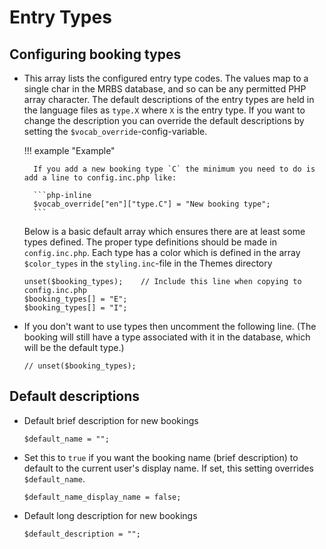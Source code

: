 # Entry Types
## Configuring booking types
- This array lists the configured entry type codes. The values map to a single char in the MRBS database, and so can be any permitted PHP array character.
The default descriptions of the entry types are held in the language files as `type.X` where `X` is the entry type. If you want to change the description you can override the default descriptions by setting the `$vocab_override`-config-variable.

    !!! example "Example"

        If you add a new booking type `C` the minimum you need to do is add a line to config.inc.php like:

        ```php-inline
        $vocab_override["en"]["type.C"] = "New booking type";
        ```

    Below is a basic default array which ensures there are at least some types defined.
    The proper type definitions should be made in `config.inc.php`. Each type has a color which is defined in the array `$color_types` in the `styling.inc`-file in the Themes directory

    ```php-inline
    unset($booking_types);    // Include this line when copying to config.inc.php
    $booking_types[] = "E";
    $booking_types[] = "I";
    ```

- If you don't want to use types then uncomment the following line.  (The booking will still have a type associated with it in the database, which will be the default type.)

    ```php-inline
    // unset($booking_types);
    ```

## Default descriptions
- Default brief description for new bookings

    ```php-inline
    $default_name = "";
    ```

- Set this to `true` if you want the booking name (brief description) to default to the current user's display name.  If set, this setting overrides `$default_name`.

    ```php-inline
    $default_name_display_name = false;
    ```

- Default long description for new bookings
    ```php-inline
    $default_description = "";
    ```